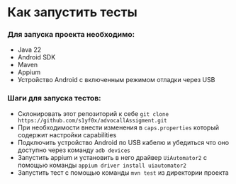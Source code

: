 # Как запустить тесты

### Для запуска проекта необходимо:
- Java 22
- Android SDK
- Maven
- Appium
- Устройство Android с включенным режимом отладки через USB

### Шаги для запуска тестов:

- Склонировать этот репозиторий к себе  `git clone https://github.com/s1yf0x/advocallAssigment.git`
- При необходимости внести изменения в `caps.properties`  который содержит настройки capabilities
- Подключить устройство Android по USB кабелю и убедиться что оно доступно через команду `adb devices`
- Запустить appium и установить в него драйвер `UiAutomator2` с помощью команды `appium driver install uiautomator2  `
- Запустить тест с помощью команды `mvn test` из директории проекта